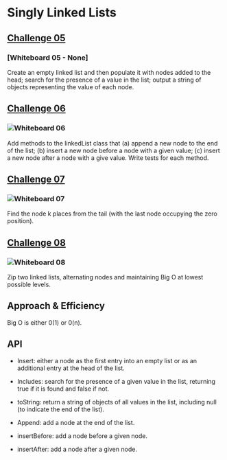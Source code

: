 # Singly Linked Lists

## [Challenge 05](index.js)
### [Whiteboard 05 - None]

Create an empty linked list and then populate it with nodes added to the head; search for the presence of a value in the list; output a string of objects representing the value of each node.

## [Challenge 06](index.js)
### ![Whiteboard 06](../code-challenges/assets/code-challenge06.png)

Add methods to the linkedList class that (a) append a new node to the end of the list; (b) insert a new node before a node with a given value; (c) insert a new node after a node with a give value. Write tests for each method.

## [Challenge 07](index.js)
### ![Whiteboard 07](../code-chalenges/assets/code-challenge07.png)

Find the node k places from the tail (with the last node occupying the zero position).

## [Challenge 08](./llZip/ll_zip.js)
### ![Whiteboard 08](../assets/code-challeng08.png)

Zip two linked lists, alternating nodes and maintaining Big O at lowest possible levels.

## Approach & Efficiency

Big O is either 0(1) or 0(n).

## API

- Insert: either a node as the first entry into an empty list or as an additional entry at the head of the list.

- Includes: search for the presence of a given value in the list, returning true if it is found and false if not.

- toString: return a string of objects of all values in the list, including null (to indicate the end of the list).

- Append: add a node at the end of the list.

- insertBefore: add a node before a given node.

- insertAfter: add a node after a given node.
